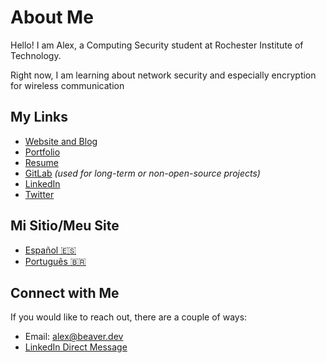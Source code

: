 # About Me
Hello! I am Alex, a Computing Security student at Rochester Institute of Technology.

Right now, I am learning about network security and especially encryption for wireless communication
## My Links
- [Website and Blog](https://alexbeaver.com)
- [Portfolio](https://portfolio.alexbeaver.com)
- [Resume](https://alexbeaver.com/s/resume.pdf)
- [GitLab](https://gitlab.com/abeaver) *(used for long-term or non-open-source projects)*
- [LinkedIn](https://www.linkedin.com/in/alex-beaver/)
- [Twitter](https://twitter.com/alexcbeaver)

## Mi Sitio/Meu Site
- [Español :es:](https://alexbeaver.co)
- [Português :brazil:](https://alexbeaver.com.br)

## Connect with Me
If you would like to reach out, there are a couple of ways:
- Email: <alex@beaver.dev>
- [LinkedIn Direct Message](https://www.linkedin.com/in/alex-beaver/)

<!--
**alexander-beaver/alexander-beaver** is a ✨ _special_ ✨ repository because its `README.md` (this file) appears on your GitHub profile.

Here are some ideas to get you started:

- 🔭 I’m currently working on ...
- 🌱 I’m currently learning ...
- 👯 I’m looking to collaborate on ...
- 🤔 I’m looking for help with ...
- 💬 Ask me about ...
- 📫 How to reach me: ...
- 😄 Pronouns: ...
- ⚡ Fun fact: ...
-->
